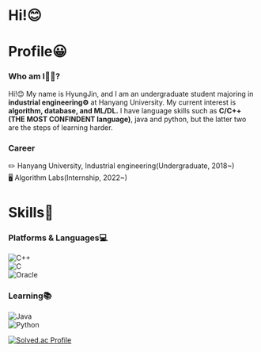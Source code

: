 # Hi!😊  

# Profile😀  
### Who am I🤷‍♂️?  
Hi!😊 My name is HyungJin, and I am an undergraduate student majoring in **industrial engineering⚙️** at Hanyang University. My current interest is **algorithm, database, and ML/DL.** I have language skills such as **C/C++(THE MOST CONFINDENT language)**, java and python, but the latter two are the steps of learning harder.

### Career  
✏️ Hanyang University, Industrial engineering(Undergraduate, 2018~)  
🖥️ Algorithm Labs(Internship, 2022~)  

# Skills💪
### Platforms & Languages💻  
![C++](https://img.shields.io/badge/C++-00599C.svg?&style=for-the-badge&logo=C%2B%2B&logoColor=white)  
![C](https://img.shields.io/badge/C-A8B9CC.svg?&style=for-the-badge&logo=C&logoColor=white)  
![Oracle](https://img.shields.io/badge/Oracle-F80000.svg?&style=for-the-badge&logo=Oracle&logoColor=white)  

### Learning📚  
![Java](https://img.shields.io/badge/Java-007396.svg?&style=for-the-badge&logo=Java&logoColor=white)  
![Python](https://img.shields.io/badge/Python-3776AB.svg?&style=for-the-badge&logo=Python&logoColor=white)  


[![Solved.ac Profile](http://mazassumnida.wtf/api/v2/generate_badge?boj=playscer)](https://solved.ac/playscer/)  
